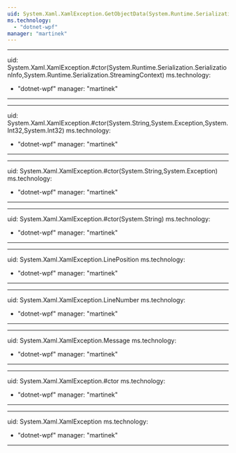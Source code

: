 ```yaml
---
uid: System.Xaml.XamlException.GetObjectData(System.Runtime.Serialization.SerializationInfo,System.Runtime.Serialization.StreamingContext)
ms.technology: 
  - "dotnet-wpf"
manager: "martinek"
---
```


---
uid: System.Xaml.XamlException.#ctor(System.Runtime.Serialization.SerializationInfo,System.Runtime.Serialization.StreamingContext)
ms.technology: 
  - "dotnet-wpf"
manager: "martinek"
---

---
uid: System.Xaml.XamlException.#ctor(System.String,System.Exception,System.Int32,System.Int32)
ms.technology: 
  - "dotnet-wpf"
manager: "martinek"
---

---
uid: System.Xaml.XamlException.#ctor(System.String,System.Exception)
ms.technology: 
  - "dotnet-wpf"
manager: "martinek"
---

---
uid: System.Xaml.XamlException.#ctor(System.String)
ms.technology: 
  - "dotnet-wpf"
manager: "martinek"
---

---
uid: System.Xaml.XamlException.LinePosition
ms.technology: 
  - "dotnet-wpf"
manager: "martinek"
---

---
uid: System.Xaml.XamlException.LineNumber
ms.technology: 
  - "dotnet-wpf"
manager: "martinek"
---

---
uid: System.Xaml.XamlException.Message
ms.technology: 
  - "dotnet-wpf"
manager: "martinek"
---

---
uid: System.Xaml.XamlException.#ctor
ms.technology: 
  - "dotnet-wpf"
manager: "martinek"
---

---
uid: System.Xaml.XamlException
ms.technology: 
  - "dotnet-wpf"
manager: "martinek"
---
